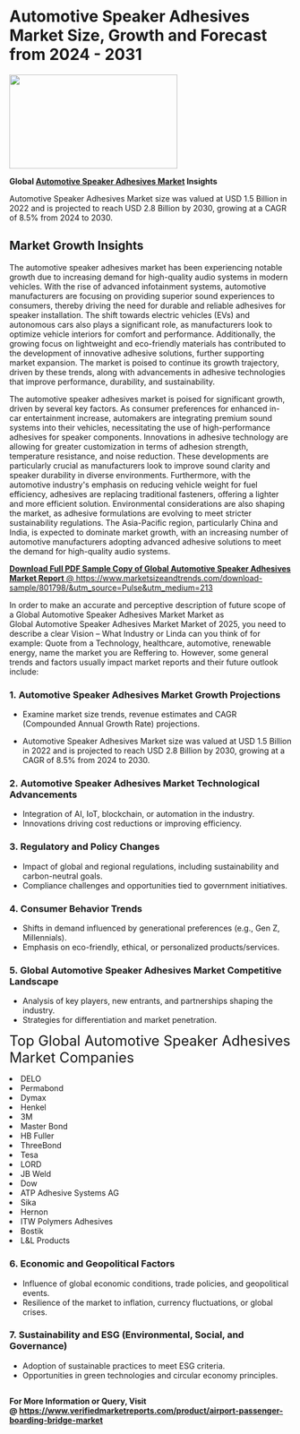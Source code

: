 <H1>Automotive Speaker Adhesives Market Size, Growth and Forecast from 2024 - 2031</H1><img class="aligncenter size-medium wp-image-584254" src="https://thirdeyenews.in/wp-content/uploads/2024/09/Global-Market-Research-300x168.jpeg" alt="" width="300" height="168" /><p><strong>Global&nbsp;<a href="https://www.marketsizeandtrends.com/download-sample/801798/&amp;utm_source=Pulse&amp;utm_medium=213">Automotive Speaker Adhesives Market</a> Insights</strong></p><p>Automotive Speaker Adhesives Market size was valued at USD 1.5 Billion in 2022 and is projected to reach USD 2.8 Billion by 2030, growing at a CAGR of 8.5% from 2024 to 2030.</p><p><h2>Market Growth Insights</h2> <p>The automotive speaker adhesives market has been experiencing notable growth due to increasing demand for high-quality audio systems in modern vehicles. With the rise of advanced infotainment systems, automotive manufacturers are focusing on providing superior sound experiences to consumers, thereby driving the need for durable and reliable adhesives for speaker installation. The shift towards electric vehicles (EVs) and autonomous cars also plays a significant role, as manufacturers look to optimize vehicle interiors for comfort and performance. Additionally, the growing focus on lightweight and eco-friendly materials has contributed to the development of innovative adhesive solutions, further supporting market expansion. The market is poised to continue its growth trajectory, driven by these trends, along with advancements in adhesive technologies that improve performance, durability, and sustainability. <a href="#" class="download-sample"></a></p> <p>The automotive speaker adhesives market is poised for significant growth, driven by several key factors. As consumer preferences for enhanced in-car entertainment increase, automakers are integrating premium sound systems into their vehicles, necessitating the use of high-performance adhesives for speaker components. Innovations in adhesive technology are allowing for greater customization in terms of adhesion strength, temperature resistance, and noise reduction. These developments are particularly crucial as manufacturers look to improve sound clarity and speaker durability in diverse environments. Furthermore, with the automotive industry's emphasis on reducing vehicle weight for fuel efficiency, adhesives are replacing traditional fasteners, offering a lighter and more efficient solution. Environmental considerations are also shaping the market, as adhesive formulations are evolving to meet stricter sustainability regulations. The Asia-Pacific region, particularly China and India, is expected to dominate market growth, with an increasing number of automotive manufacturers adopting advanced adhesive solutions to meet the demand for high-quality audio systems. <a href="#" class="get-more"></p><p><span class=""><strong>Download Full PDF Sample Copy of Global Automotive Speaker Adhesives Market Report</strong> @ <a href="https://www.marketsizeandtrends.com/download-sample/801798/&amp;utm_source=Pulse&amp;utm_medium=213" target="_blank">https://www.marketsizeandtrends.com/download-sample/801798/&amp;utm_source=Pulse&amp;utm_medium=213</a></span></p><p>In order to make an accurate and perceptive description of future scope of a Global&nbsp;Automotive Speaker Adhesives Market Market as Global&nbsp;Automotive Speaker Adhesives Market Market of 2025, you need to describe a clear Vision &ndash; What Industry or Linda can you think of for example: Quote from a Technology, healthcare, automotive, renewable energy, name the market you are Reffering to. However, some general trends and factors usually impact market reports and their future outlook include:</p><h3>1.&nbsp;<strong>Automotive Speaker Adhesives Market Growth Projections</strong></h3><ul><li>Examine market size trends, revenue estimates and CAGR (Compounded Annual Growth Rate) projections.</li><li><p>Automotive Speaker Adhesives Market size was valued at USD 1.5 Billion in 2022 and is projected to reach USD 2.8 Billion by 2030, growing at a CAGR of 8.5% from 2024 to 2030.</p></li></ul><h3>2.&nbsp;<strong>Automotive Speaker Adhesives Market Technological Advancements</strong></h3><ul><li>Integration of AI, IoT, blockchain, or automation in the industry.</li><li>Innovations driving cost reductions or improving efficiency.</li></ul><h3>3.&nbsp;<strong>Regulatory and Policy Changes</strong></h3><ul><li>Impact of global and regional regulations, including sustainability and carbon-neutral goals.</li><li>Compliance challenges and opportunities tied to government initiatives.</li></ul><h3>4.&nbsp;<strong>Consumer Behavior Trends</strong></h3><ul><li>Shifts in demand influenced by generational preferences (e.g., Gen Z, Millennials).</li><li>Emphasis on eco-friendly, ethical, or personalized products/services.</li></ul><h3>5.&nbsp;<strong>Global Automotive Speaker Adhesives Market Competitive Landscape</strong></h3><ul><li>Analysis of key players, new entrants, and partnerships shaping the industry.</li><li>Strategies for differentiation and market penetration.</li></ul><p data-pm-slice="1 1 []"><span style="color: inherit; font-family: inherit; font-size: 25px;">Top Global Automotive Speaker Adhesives Market Companies</span></p><div class="" data-test-id=""><p><li>DELO</li><li> Permabond</li><li> Dymax</li><li> Henkel</li><li> 3M</li><li> Master Bond</li><li> HB Fuller</li><li> ThreeBond</li><li> Tesa</li><li> LORD</li><li> JB Weld</li><li> Dow</li><li> ATP Adhesive Systems AG</li><li> Sika</li><li> Hernon</li><li> ITW Polymers Adhesives</li><li> Bostik</li><li> L&L Products</li></p></div><h3>6.&nbsp;<strong>Economic and Geopolitical Factors</strong></h3><ul><li>Influence of global economic conditions, trade policies, and geopolitical events.</li><li>Resilience of the market to inflation, currency fluctuations, or global crises.</li></ul><h3>7.&nbsp;<strong>Sustainability and ESG (Environmental, Social, and Governance)</strong></h3><ul><li>Adoption of sustainable practices to meet ESG criteria.</li><li>Opportunities in green technologies and circular economy principles.</li></ul><h2><strong style="font-size: 14px;">For More Information or Query, Visit @&nbsp;</strong><a style="background-color: #ffffff; font-size: 14px;" href="https://www.marketsizeandtrends.com/report/automotive-speaker-adhesives-market/" target="_blank">https://www.verifiedmarketreports.com/product/airport-passenger-boarding-bridge-market</a></h2>
